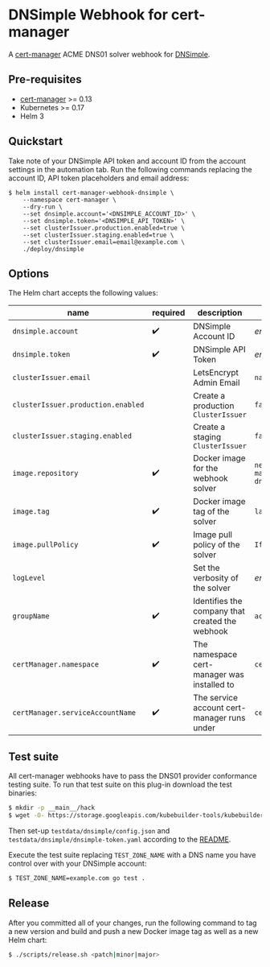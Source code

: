 # DNSimple Webhook for cert-manager

A [cert-manager][2] ACME DNS01 solver webhook for [DNSimple][1].

## Pre-requisites

- [cert-manager][2] >= 0.13
- Kubernetes >= 0.17
- Helm 3

## Quickstart

Take note of your DNSimple API token and account ID from the account settings in the automation tab. Run the following commands replacing the account ID, API token placeholders and email address:

```
$ helm install cert-manager-webhook-dnsimple \
    --namespace cert-manager \
    --dry-run \
    --set dnsimple.account='<DNSIMPLE_ACCOUNT_ID>' \
    --set dnsimple.token='<DNSIMPLE_API_TOKEN>' \
    --set clusterIssuer.production.enabled=true \
    --set clusterIssuer.staging.enabled=true \
    --set clusterIssuer.email=email@example.com \
    ./deploy/dnsimple
```

## Options

The Helm chart accepts the following values:

| name                               | required | description                                     | default value                           |
|----------------------------------- | -------- | ----------------------------------------------- |---------------------------------------- |
| `dnsimple.account`                 |     ✔️    | DNSimple Account ID                             | _empty_                                 |
| `dnsimple.token`                   |     ✔️    | DNSimple API Token                              | _empty_                                 |
| `clusterIssuer.email`              |          | LetsEncrypt Admin Email                         | `name@example.com`                      |
| `clusterIssuer.production.enabled` |          | Create a production `ClusterIssuer`             | `false`                                 |
| `clusterIssuer.staging.enabled`    |          | Create a staging `ClusterIssuer`                | `false`                                 |
| `image.repository`                 |     ✔️    | Docker image for the webhook solver             | `neoskop/cert-manager-webhook-dnsimple` |
| `image.tag`                        |     ✔️    | Docker image tag of the solver                  | `latest`                                |
| `image.pullPolicy`                 |     ✔️    | Image pull policy of the solver                 | `IfNotPresent`                          |
| `logLevel`                         |          | Set the verbosity of the solver                 | _empty_                                 |
| `groupName`                        |     ✔️    | Identifies the company that created the webhook | `acme.neoskop.de`                       |
| `certManager.namespace`            |     ✔️    | The namespace cert-manager was installed to     | `cert-manager`                          |
| `certManager.serviceAccountName`   |     ✔️    | The service account cert-manager runs under     | `cert-manager`                          |


## Test suite

All cert-manager webhooks have to pass the DNS01 provider conformance testing suite. To run that test suite on this plug-in download the test binaries:

```bash
$ mkdir -p __main__/hack
$ wget -O- https://storage.googleapis.com/kubebuilder-tools/kubebuilder-tools-1.14.1-linux-amd64.tar.gz | tar xz --strip-components=1 -C __main__/hack
```

Then set-up `testdata/dnsimple/config.json` and `testdata/dnsimple/dnsimple-token.yaml` according to the [README][3].

Execute the test suite replacing `TEST_ZONE_NAME` with a DNS name you have control over with your DNSimple account:

```bash
$ TEST_ZONE_NAME=example.com go test .
```

## Release

After you committed all of your changes, run the following command to tag a new version and build and push a new Docker image tag as well as a new Helm chart:

```bash
$ ./scripts/release.sh <patch|minor|major>
```

[1]: https://dnsimple.com/
[2]: https://cert-manager.io/docs/installation/kubernetes/
[3]: ./testdata/dnsimple/README.md
